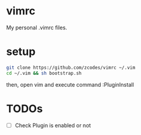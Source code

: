 # vimrc

My personal .vimrc files.

# setup

```sh
git clone https://github.com/zcodes/vimrc ~/.vim
cd ~/.vim && sh bootstrap.sh
```

then, open vim and execute command :PluginInstall

# TODOs

- [  ] Check Plugin is enabled or not


